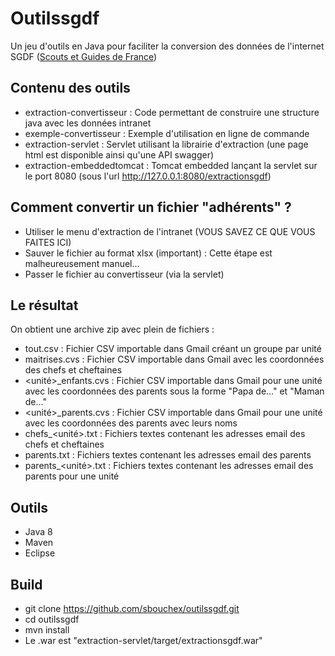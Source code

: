 # Outilssgdf

Un jeu d'outils en Java pour faciliter la conversion des données de l'internet SGDF ([Scouts et Guides de France](https://www.sgdf.fr))

## Contenu des outils
- extraction-convertisseur : Code permettant de construire une structure java avec les données intranet
- exemple-convertisseur : Exemple d'utilisation en ligne de commande
- extraction-servlet : Servlet utilisant la librairie d'extraction (une page html est disponible ainsi qu'une API swagger)
- extraction-embeddedtomcat : Tomcat embedded lançant la servlet sur le port 8080 (sous l'url http://127.0.0.1:8080/extractionsgdf)

## Comment convertir un fichier "adhérents" ?
- Utiliser le menu d'extraction de l'intranet (VOUS SAVEZ CE QUE VOUS FAITES ICI)
- Sauver le fichier au format xlsx (important) : Cette étape est malheureusement manuel...
- Passer le fichier au convertisseur (via la servlet)

## Le résultat
On obtient une archive zip avec plein de fichiers :
- tout.csv : Fichier CSV importable dans Gmail créant un groupe par unité
- maitrises.cvs : Fichier CSV importable dans Gmail avec les coordonnées des chefs et cheftaines
- <unité>_enfants.cvs : Fichier CSV importable dans Gmail pour une unité avec les coordonnées des parents sous la forme "Papa de..." et "Maman de..."
- <unité>_parents.cvs : Fichier CSV importable dans Gmail pour une unité avec les coordonnées des parents avec leurs noms
- chefs_<unité>.txt : Fichiers textes contenant les adresses email des chefs et cheftaines
- parents.txt : Fichiers textes contenant les adresses email des parents
- parents_<unité>.txt : Fichiers textes contenant les adresses email des parents pour une unité

## Outils
- Java 8
- Maven
- Eclipse

## Build
- git clone https://github.com/sbouchex/outilssgdf.git
- cd outilssgdf
- mvn install
- Le .war est "extraction-servlet/target/extractionsgdf.war"